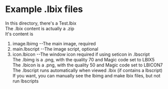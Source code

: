 # Example .lbix files <br>
In this directory, there's a Test.lbix <br>
The .lbix content is actually a .zip <br>
It's content is <br>
1. image.lbimg --The main image, required <br>
2. main.lbscript --The image script, optional <br>
3. icon.lbicon --The window icon required if using seticon in .lbscript <br>
The .lbimg is a .png, with the quality 70 and Magic code set to LBIX5 <br>
The .lbicon is a .png, with the quality 50 and Magic code set to LBICON7 <br>
The .lbscript runs automatically when viewed .lbix (if contains a lbscript) <br>
If you want, you can manually see the lbimg and make lbix files, but not run lbscripts <br>
